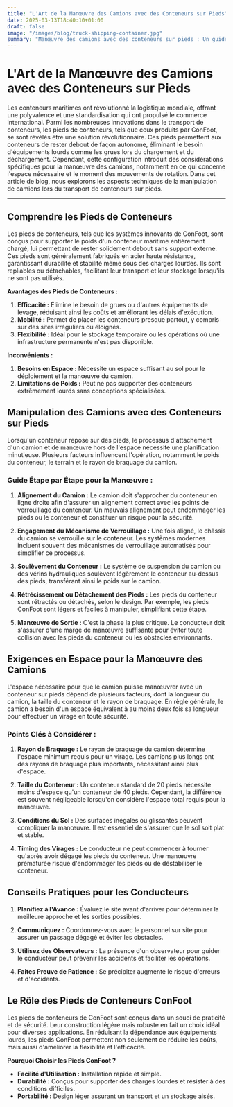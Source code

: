 ```yaml
---
title: "L'Art de la Manœuvre des Camions avec des Conteneurs sur Pieds"
date: 2025-03-13T18:40:10+01:00
draft: false
image: "/images/blog/truck-shipping-container.jpg"
summary: "Manœuvre des camions avec des conteneurs sur pieds : Un guide pour une manipulation efficace des conteneurs."
---
```


# L'Art de la Manœuvre des Camions avec des Conteneurs sur Pieds

Les conteneurs maritimes ont révolutionné la logistique mondiale, offrant une polyvalence et une standardisation qui ont propulsé le commerce international. Parmi les nombreuses innovations dans le transport de conteneurs, les pieds de conteneurs, tels que ceux produits par ConFoot, se sont révélés être une solution révolutionnaire. Ces pieds permettent aux conteneurs de rester debout de façon autonome, éliminant le besoin d'équipements lourds comme les grues lors du chargement et du déchargement. Cependant, cette configuration introduit des considérations spécifiques pour la manœuvre des camions, notamment en ce qui concerne l'espace nécessaire et le moment des mouvements de rotation. Dans cet article de blog, nous explorons les aspects techniques de la manipulation de camions lors du transport de conteneurs sur pieds.

---

## Comprendre les Pieds de Conteneurs

Les pieds de conteneurs, tels que les systèmes innovants de ConFoot, sont conçus pour supporter le poids d'un conteneur maritime entièrement chargé, lui permettant de rester solidement debout sans support externe. Ces pieds sont généralement fabriqués en acier haute résistance, garantissant durabilité et stabilité même sous des charges lourdes. Ils sont repliables ou détachables, facilitant leur transport et leur stockage lorsqu'ils ne sont pas utilisés.

**Avantages des Pieds de Conteneurs :**
1. **Efficacité :** Élimine le besoin de grues ou d'autres équipements de levage, réduisant ainsi les coûts et améliorant les délais d'exécution.
2. **Mobilité :** Permet de placer les conteneurs presque partout, y compris sur des sites irréguliers ou éloignés.
3. **Flexibilité :** Idéal pour le stockage temporaire ou les opérations où une infrastructure permanente n'est pas disponible.

**Inconvénients :**
1. **Besoins en Espace :** Nécessite un espace suffisant au sol pour le déploiement et la manœuvre du camion.
2. **Limitations de Poids :** Peut ne pas supporter des conteneurs extrêmement lourds sans conceptions spécialisées.

## Manipulation des Camions avec des Conteneurs sur Pieds

Lorsqu'un conteneur repose sur des pieds, le processus d'attachement d'un camion et de manœuvre hors de l'espace nécessite une planification minutieuse. Plusieurs facteurs influencent l'opération, notamment le poids du conteneur, le terrain et le rayon de braquage du camion.

### Guide Étape par Étape pour la Manœuvre :

1. **Alignement du Camion :**
   Le camion doit s'approcher du conteneur en ligne droite afin d'assurer un alignement correct avec les points de verrouillage du conteneur. Un mauvais alignement peut endommager les pieds ou le conteneur et constituer un risque pour la sécurité.

2. **Engagement du Mécanisme de Verrouillage :**
   Une fois aligné, le châssis du camion se verrouille sur le conteneur. Les systèmes modernes incluent souvent des mécanismes de verrouillage automatisés pour simplifier ce processus.

3. **Soulèvement du Conteneur :**
   Le système de suspension du camion ou des vérins hydrauliques soulèvent légèrement le conteneur au-dessus des pieds, transférant ainsi le poids sur le camion.

4. **Rétrécissement ou Détachement des Pieds :**
   Les pieds du conteneur sont rétractés ou détachés, selon le design. Par exemple, les pieds ConFoot sont légers et faciles à manipuler, simplifiant cette étape.

5. **Manœuvre de Sortie :**
   C'est la phase la plus critique. Le conducteur doit s'assurer d'une marge de manœuvre suffisante pour éviter toute collision avec les pieds du conteneur ou les obstacles environnants.

## Exigences en Espace pour la Manœuvre des Camions

L'espace nécessaire pour que le camion puisse manœuvrer avec un conteneur sur pieds dépend de plusieurs facteurs, dont la longueur du camion, la taille du conteneur et le rayon de braquage. En règle générale, le camion a besoin d'un espace équivalent à au moins deux fois sa longueur pour effectuer un virage en toute sécurité.

### Points Clés à Considérer :

1. **Rayon de Braquage :**
   Le rayon de braquage du camion détermine l'espace minimum requis pour un virage. Les camions plus longs ont des rayons de braquage plus importants, nécessitant ainsi plus d'espace.

2. **Taille du Conteneur :**
   Un conteneur standard de 20 pieds nécessite moins d'espace qu'un conteneur de 40 pieds. Cependant, la différence est souvent négligeable lorsqu'on considère l'espace total requis pour la manœuvre.

3. **Conditions du Sol :**
   Des surfaces inégales ou glissantes peuvent compliquer la manœuvre. Il est essentiel de s'assurer que le sol soit plat et stable.

4. **Timing des Virages :**
   Le conducteur ne peut commencer à tourner qu'après avoir dégagé les pieds du conteneur. Une manœuvre prématurée risque d'endommager les pieds ou de déstabiliser le conteneur.

## Conseils Pratiques pour les Conducteurs

1. **Planifiez à l'Avance :**
   Évaluez le site avant d'arriver pour déterminer la meilleure approche et les sorties possibles.

2. **Communiquez :**
   Coordonnez-vous avec le personnel sur site pour assurer un passage dégagé et éviter les obstacles.

3. **Utilisez des Observateurs :**
   La présence d'un observateur pour guider le conducteur peut prévenir les accidents et faciliter les opérations.

4. **Faites Preuve de Patience :**
   Se précipiter augmente le risque d'erreurs et d'accidents.

## Le Rôle des Pieds de Conteneurs ConFoot

Les pieds de conteneurs de ConFoot sont conçus dans un souci de praticité et de sécurité. Leur construction légère mais robuste en fait un choix idéal pour diverses applications. En réduisant la dépendance aux équipements lourds, les pieds ConFoot permettent non seulement de réduire les coûts, mais aussi d'améliorer la flexibilité et l'efficacité.

**Pourquoi Choisir les Pieds ConFoot ?**

- **Facilité d'Utilisation :** Installation rapide et simple.
- **Durabilité :** Conçus pour supporter des charges lourdes et résister à des conditions difficiles.
- **Portabilité :** Design léger assurant un transport et un stockage aisés.